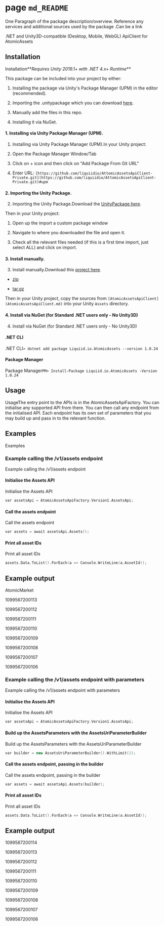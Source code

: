 # page `md_README` 

[](https://github.com/liquiidio/AtomicAssetsApiClient-Private/actions/workflows/dotnet-build.yml)[](https://github.com/liquiidio/AtomicAssetsApiClient-Private/actions/workflows/dotnet-test.yml)

One Paragraph of the package description/overview. Reference any services and additional sources used by the package .Can be a link

.NET and Unity3D-compatible (Desktop, Mobile, WebGL) ApiClient for AtomicAssets

## Installation
Installation**_Requires Unity 2019.1+ with .NET 4.x+ Runtime_**

This package can be included into your project by either:

1. Installing the package via Unity's Package Manager (UPM) in the editor (recommended).

1. Importing the .unitypackage which you can download [here](https://github.com/liquiidio/AtomicAssetsApiClient-Private/releases/latest/download/atomicassets.unitypackage).

1. Manually add the files in this repo.

1. Installing it via NuGet.

#### 1. Installing via Unity Package Manager (UPM).
1. Installing via Unity Package Manager (UPM).In your Unity project:

1. Open the Package Manager Window/Tab

1. Click on + icon and then click on "Add Package From Git URL"

1. Enter URL: `[https://github.com/liquiidio/AttomicAssetsApiClient-Private.git](https://github.com/liquiidio/AttomicAssetsApiClient-Private.git)#upm`

#### 2. Importing the Unity Package.
2. Importing the Unity Package.Download the [UnityPackage here](https://github.com/liquiidio/AtomicAssetsApiClient-Private/releases/latest/download/atomicassets.unitypackage).

Then in your Unity project:

1. Open up the import a custom package window

1. Navigate to where you downloaded the file and open it.

1. Check all the relevant files needed (if this is a first time import, just select ALL) and click on import.

#### 3. Install manually.
3. Install manually.Download this [project here](https://github.com/liquiidio/AtomicAssetsApiClient-Private/releases/latest).

* [zip](https://github.com/liquiidio/AtomicAssetsApiClient-Private/archive/refs/tags/1.0.35.zip)

* [tar.gz](https://github.com/liquiidio/AtomicAssetsApiClient-Private/archive/refs/tags/1.0.35.tar.gz)

Then in your Unity project, copy the sources from `[AtomicAssetsApiClient](AtomicAssetsApiClient.md)` into your Unity `Assets` directory.

#### 4. Install via NuGet (for Standard .NET users only - No Unity3D)
4. Install via NuGet (for Standard .NET users only - No Unity3D)
#### .NET CLI
.NET CLI`> dotnet add package Liquiid.io.AtomicAssets --version 1.0.24`

#### Package Manager
Package Manager`PM> Install-Package Liquiid.io.AtomicAssets -Version 1.0.24`

## Usage
UsageThe entry point to the APIs is in the AtomicAssetsApiFactory. You can initialise any supported API from there. You can then call any endpoint from the initialised API. Each endpoint has its own set of parameters that you may build up and pass in to the relevant function.

## Examples
Examples

### Example calling the /v1/assets endpoint
Example calling the /v1/assets endpoint

#### Initialise the Assets API
Initialise the Assets API
```cpp
var assetsApi = AtomicAssetsApiFactory.Version1.AssetsApi;
```

#### Call the assets endpoint
Call the assets endpoint
```cpp
var assets = await assetsApi.Assets();
```

#### Print all asset IDs
Print all asset IDs
```cpp
assets.Data.ToList().ForEach(a => Console.WriteLine(a.AssetId));
```

## Example output

AtomicMarket

1099567200113 <br/>

1099567200112 <br/>

1099567200111

1099567200110 <br/>

1099567200109 <br/>

1099567200108

1099567200107

1099567200106

### Example calling the /v1/assets endpoint with parameters
Example calling the /v1/assets endpoint with parameters

#### Initialise the Assets API
Initialise the Assets API
```cpp
var assetsApi = AtomicAssetsApiFactory.Version1.AssetsApi;
```

#### Build up the AssetsParameters with the AssetsUriParameterBuilder
Build up the AssetsParameters with the AssetsUriParameterBuilder
```cpp
var builder = new AssetsUriParameterBuilder().WithLimit(1);
```

#### Call the assets endpoint, passing in the builder
Call the assets endpoint, passing in the builder
```cpp
var assets = await assetsApi.Assets(builder);
```

#### Print all asset IDs
Print all asset IDs
```cpp
assets.Data.ToList().ForEach(a => Console.WriteLine(a.AssetId));
```

## Example output

1099567200114

1099567200113

1099567200112

1099567200111

1099567200110

1099567200109

1099567200108

1099567200107

1099567200106

